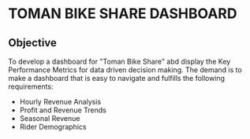 # TOMAN BIKE SHARE DASHBOARD

## Objective
To develop a dashboard for "Toman Bike Share" abd display the Key Performance Metrics for data driven decision making. The demand is to make a dashboard that is easy to navigate and fulfills the  following requirements:
- Hourly Revenue Analysis
- Profit and Revenue Trends
- Seasonal Revenue
- Rider Demographics

## 
